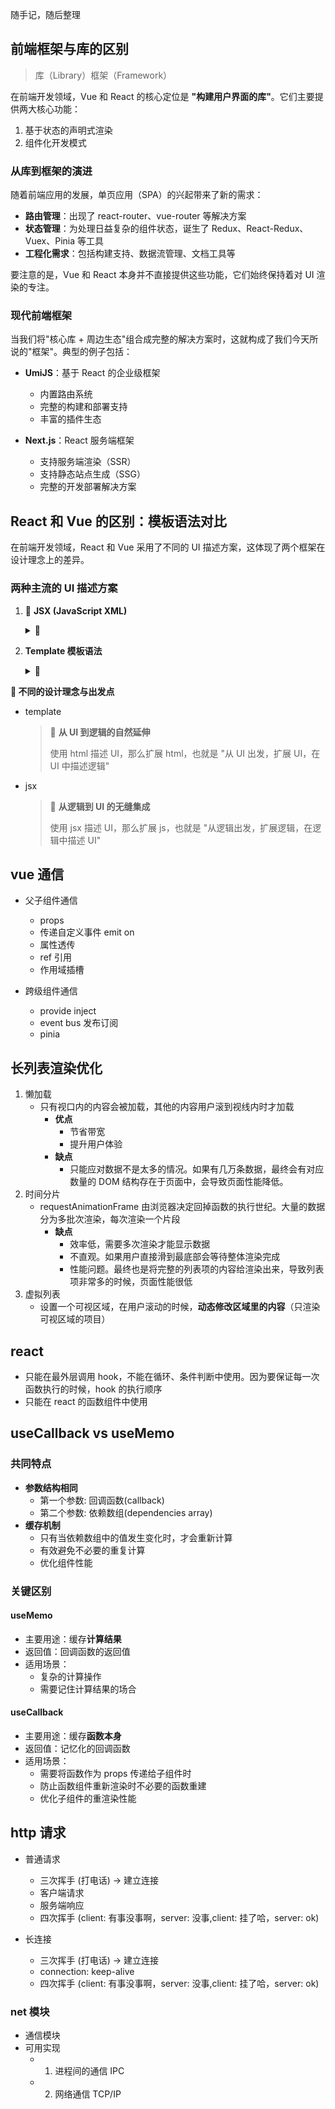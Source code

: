 随手记，随后整理

## 前端框架与库的区别

> 库（Library）框架（Framework）

在前端开发领域，Vue 和 React 的核心定位是 **"构建用户界面的库"**。它们主要提供两大核心功能：

1. 基于状态的声明式渲染
2. 组件化开发模式

### 从库到框架的演进

随着前端应用的发展，单页应用（SPA）的兴起带来了新的需求：

- **路由管理**：出现了 react-router、vue-router 等解决方案
- **状态管理**：为处理日益复杂的组件状态，诞生了 Redux、React-Redux、Vuex、Pinia 等工具
- **工程化需求**：包括构建支持、数据流管理、文档工具等

要注意的是，Vue 和 React 本身并不直接提供这些功能，它们始终保持着对 UI 渲染的专注。

### 现代前端框架

当我们将"核心库 + 周边生态"组合成完整的解决方案时，这就构成了我们今天所说的"框架"。典型的例子包括：

- **UmiJS**：基于 React 的企业级框架

    - 内置路由系统
    - 完整的构建和部署支持
    - 丰富的插件生态

- **Next.js**：React 服务端框架
    - 支持服务端渲染（SSR）
    - 支持静态站点生成（SSG）
    - 完整的开发部署解决方案

## React 和 Vue 的区别：模板语法对比

在前端开发领域，React 和 Vue 采用了不同的 UI 描述方案，这体现了两个框架在设计理念上的差异。

### 两种主流的 UI 描述方案

1. 🔸 **JSX (JavaScript XML)**

   <details>
   <summary>📌 </summary>

    - React 的核心特性
    - 将 UI 描述直接融入 JavaScript 代码中

   > 💡 **JSX 的历史演进**
   >
   > JSX 最初由 React 团队创造，是一种类 XML 的 JavaScript 语法扩展。它的设计初衷源于一个重要的观察：**UI 渲染逻辑本质上与其他
   UI 逻辑存在内在耦合**。

   ```jsx
   const element = <h1>hello</>
   // react v17 之前
   const element = React.createElement('h1', null, 'hello')
   // react 17 之后
   const jsxRuntime = require('react/jsx-run-time')
   const element = jsxRuntime.jsx('h1', {children: 'hello'})
   ```

   > 🌟 **JSX 转换为虚拟 DOM 的优势**：
   >
   > 1. ⚡️ **事件处理的统一性**
        >
        >
    - 直接在 UI 声明中绑定事件处理函数
   > - 保持了代码的紧凑性和可维护性
   >
   > 2. 🔄 **动态 UI 更新的便利性**
        >
    - 通过 JavaScript 直接操作 UI 的样式和结构
   > - 实现了更灵活的组件化开发

   > React 团队选择 JSX 的核心理念是：既然 JavaScript 是前端开发的主要语言，何不让它完全接管 UI 描述的职责？这样不仅能让 UI
   和逻辑更好地协同工作，还能充分利用 JavaScript 的表达能力。

   </details>

2. **Template 模板语法**
   <details>
   <summary>📌 </summary>

    - Vue 的标志性特征
    - 更接近传统 HTML 的语法结构
      > 💡 **Template 模板语法的历史演进**
      >
      > 在早期前后端未分离的时候，流行的方案就是模版引擎，后端将数据填充到对应模版，生成 html 模版返回客户端
   </details>

**🎯 不同的设计理念与出发点**

- template
  > 📝 **从 UI 到逻辑的自然延伸**
  >
  > 使用 html 描述 UI，那么扩展 html，也就是 "从 UI 出发，扩展 UI，在 UI 中描述逻辑"
- jsx
  > 🔄 **从逻辑到 UI 的无缝集成**
  >
  > 使用 jsx 描述 UI，那么扩展 js，也就是 "从逻辑出发，扩展逻辑，在逻辑中描述 UI"

## vue 通信

- 父子组件通信

    - props
    - 传递自定义事件 emit on
    - 属性透传
    - ref 引用
    - 作用域插槽

- 跨级组件通信
    - provide inject
    - event bus 发布订阅
    - pinia

## 长列表渲染优化

1. 懒加载
    - 只有视口内的内容会被加载，其他的内容用户滚到视线内时才加载
        - **优点**
            - 节省带宽
            - 提升用户体验
        - **缺点**
            - 只能应对数据不是太多的情况。如果有几万条数据，最终会有对应数量的 DOM 结构存在于页面中，会导致页面性能降低。
2. 时间分片
    - requestAnimationFrame 由浏览器决定回掉函数的执行世纪。大量的数据分为多批次渲染，每次渲染一个片段
        - **缺点**
            - 效率低，需要多次渲染才能显示数据
            - 不直观。如果用户直接滑到最底部会等待整体渲染完成
            - 性能问题。最终也是将完整的列表项的内容给渲染出来，导致列表项非常多的时候，页面性能很低
3. 虚拟列表
    - 设置一个可视区域，在用户滚动的时候，**动态修改区域里的内容**（只渲染可视区域的项目）

## react

- 只能在最外层调用 hook，不能在循环、条件判断中使用。因为要保证每一次函数执行的时候，hook 的执行顺序
- 只能在 react 的函数组件中使用

## useCallback vs useMemo

### 共同特点

- **参数结构相同**
    - 第一个参数: 回调函数(callback)
    - 第二个参数: 依赖数组(dependencies array)
- **缓存机制**
    - 只有当依赖数组中的值发生变化时，才会重新计算
    - 有效避免不必要的重复计算
    - 优化组件性能

### 关键区别

#### useMemo

- 主要用途：缓存**计算结果**
- 返回值：回调函数的返回值
- 适用场景：
    - 复杂的计算操作
    - 需要记住计算结果的场合

#### useCallback

- 主要用途：缓存**函数本身**
- 返回值：记忆化的回调函数
- 适用场景：
    - 需要将函数作为 props 传递给子组件时
    - 防止函数组件重新渲染时不必要的函数重建
    - 优化子组件的重渲染性能

## http 请求

- 普通请求
    - 三次挥手 (打电话) -> 建立连接
    - 客户端请求
    - 服务端响应
    - 四次挥手 (client: 有事没事啊，server: 没事,client: 挂了哈，server: ok)

- 长连接
  - 三次挥手 (打电话) -> 建立连接
  - connection: keep-alive
  - 四次挥手 (client: 有事没事啊，server: 没事,client: 挂了哈，server: ok)


### net 模块
- 通信模块
- 可用实现 
    - 1. 进程间的通信 IPC  
    - 2. 网络通信 TCP/IP